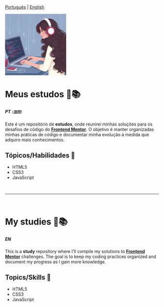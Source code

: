 [Português](#PT) | [English](#en)

<img src="./img-readme/img.jpg" width=200px>

# Meus estudos 📝📚

##### PT :🇧🇷:

Este é um repositório de <strong>estudos</strong>, onde reunirei minhas soluções para os desafios de código do <strong>[Frontend Mentor](https://www.frontendmentor.io/challenges)</strong>. O objetivo é manter organizadas minhas práticas de código e documentar minha evolução à medida que adquiro mais conhecimentos.

## Tópicos/Habilidades 🚀

- HTML5
- CSS3
- JavaScript

<br>
<hr>
<br>

# My studies 📝📚

##### EN

This is a <strong>study</strong> repository where I'll compile my solutions to <strong>[Frontend Mentor](https://www.frontendmentor.io/challenges)</strong> challenges. The goal is to keep my coding practices organized and document my progress as I gain more knowledge.

## Topics/Skills 🚀

- HTML5 
- CSS3 
- JavaScript 
